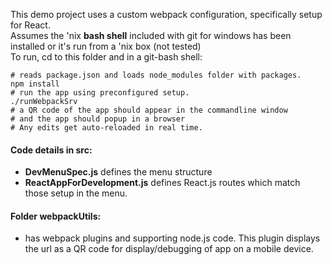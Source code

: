 

This demo project uses a custom webpack configuration, specifically setup for React.  
Assumes the 'nix **bash shell** included with git for windows has been installed or it's
run from a 'nix box (not tested)  
To run, cd to this folder and in a git-bash shell:  
  ```
  # reads package.json and loads node_modules folder with packages.
  npm install 
  # run the app using preconfigured setup.
  ./runWebpackSrv 
  # a QR code of the app should appear in the commandline window
  # and the app should popup in a browser
  # Any edits get auto-reloaded in real time.
  ```

#### Code details in **src**:
- **DevMenuSpec.js** defines the menu structure
- **ReactAppForDevelopment.js** defines React.js routes which match those setup in the menu.

#### Folder webpackUtils:
- has webpack plugins and supporting node.js code. This plugin displays the url as a QR code for display/debugging of app on a mobile device.
